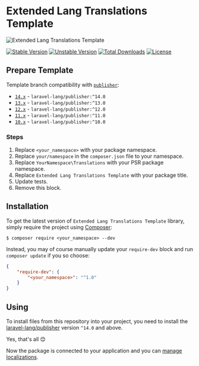 # Extended Lang Translations Template

<img src="https://preview.dragon-code.pro/laravel-lang/template.svg?brand=laravel" alt="Extended Lang Translations Template"/>

[![Stable Version][badge_stable]][link_packagist]
[![Unstable Version][badge_unstable]][link_packagist]
[![Total Downloads][badge_downloads]][link_packagist]
[![License][badge_license]][link_license]

## Prepare Template

Template branch compatibility with [`publisher`](https://github.com/Laravel-Lang/publisher):

* [`14.x`](https://github.com/Laravel-Lang/translations-template/tree/14.x) - `laravel-lang/publisher:^14.0`
* [`13.x`](https://github.com/Laravel-Lang/translations-template/tree/13.x) - `laravel-lang/publisher:^13.0`
* [`12.x`](https://github.com/Laravel-Lang/translations-template/tree/12.x) - `laravel-lang/publisher:^12.0`
* [`11.x`](https://github.com/Laravel-Lang/translations-template/tree/11.x) - `laravel-lang/publisher:^11.0`
* [`10.x`](https://github.com/Laravel-Lang/translations-template/tree/10.x) - `laravel-lang/publisher:^10.0`

### Steps

1. Replace `<your_namespace>` with your package namespace.
2. Replace `your/namespace` in the `composer.json` file to your namespace.
3. Replace `YourNamespace\Translations` with your PSR package namespace.
4. Replace `Extended Lang Translations Template` with your package title.
5. Update tests.
6. Remove this block.

## Installation

To get the latest version of `Extended Lang Translations Template` library, simply require the project using [Composer](https://getcomposer.org):

```
$ composer require <your_namespace> --dev
```

Instead, you may of course manually update your `require-dev` block and run `composer update` if you so choose:

```json
{
    "require-dev": {
        "<your_namespace>": "^1.0"
    }
}
```

## Using

To install files from this repository into your project, you need to install the [laravel-lang/publisher](https://github.com/Laravel-Lang/publisher)
version `^14.0` and above.

Yes, that's all 😊

Now the package is connected to your application and you can [manage localizations](https://laravel-lang.github.io/publisher/using).


[badge_stable]:     https://img.shields.io/github/v/release/<your_namespace>?label=stable&style=flat-square

[badge_unstable]:   https://img.shields.io/badge/unstable-dev--main-orange?style=flat-square

[badge_downloads]:  https://img.shields.io/packagist/dt/<your_namespace>.svg?style=flat-square

[badge_license]:    https://img.shields.io/packagist/l/<your_namespace>.svg?style=flat-square

[link_packagist]:   https://packagist.org/packages/<your_namespace>

[link_license]:     LICENSE
